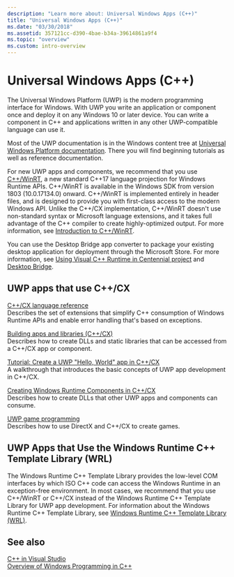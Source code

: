 ```yaml
---
description: "Learn more about: Universal Windows Apps (C++)"
title: "Universal Windows Apps (C++)"
ms.date: "03/30/2018"
ms.assetid: 357121cc-d390-4bae-b34a-39614861a9f4
ms.topic: "overview"
ms.custom: intro-overview
---
```

# Universal Windows Apps (C++)

The Universal Windows Platform (UWP) is the modern programming interface for Windows. With UWP you write an application or component once and deploy it on any Windows 10 or later device. You can write a component in C++ and applications written in any other UWP-compatible language can use it.

Most of the UWP documentation is in the Windows content tree at [Universal Windows Platform documentation](/windows/uwp/). There you will find beginning tutorials as well as reference documentation.

For new UWP apps and components, we recommend that you use [C++/WinRT](/windows/uwp/cpp-and-winrt-apis/), a new standard C++17 language projection for Windows Runtime APIs. C++/WinRT is available in the Windows SDK from version 1803 (10.0.17134.0) onward. C++/WinRT is implemented entirely in header files, and is designed to provide you with first-class access to the modern Windows API. Unlike the C++/CX implementation, C++/WinRT doesn't use non-standard syntax or Microsoft language extensions, and it takes full advantage of the C++ compiler to create highly-optimized output. For more information, see [Introduction to C++/WinRT](/windows/uwp/cpp-and-winrt-apis/intro-to-using-cpp-with-winrt).

You can use the Desktop Bridge app converter to package your existing desktop application for deployment through the Microsoft Store. For more information, see [Using Visual C++ Runtime in Centennial project](https://devblogs.microsoft.com/cppblog/using-visual-c-runtime-in-centennial-project/) and [Desktop Bridge](/windows/uwp/porting/desktop-to-uwp-root).

## UWP apps that use C++/CX

[C++/CX language reference](visual-c-language-reference-c-cx.md)\
Describes the set of extensions that simplify C++ consumption of Windows Runtime APIs and enable error handling that's based on exceptions.

[Building apps and libraries (C++/CX)](building-apps-and-libraries-c-cx.md)\
Describes how to create DLLs and static libraries that can be accessed from a C++/CX app or component.

[Tutorial: Create a UWP "Hello, World" app in C++/CX](/windows/uwp/get-started/create-a-basic-windows-10-app-in-cpp)\
A walkthrough that introduces the basic concepts of UWP app development in C++/CX.

[Creating Windows Runtime Components in C++/CX](/windows/uwp/winrt-components/creating-windows-runtime-components-in-cpp)\
Describes how to create DLLs that other UWP apps and components can consume.

[UWP game programming](/windows/uwp/gaming/)\
Describes how to use DirectX and C++/CX to create games.

## UWP Apps that Use the Windows Runtime C++ Template Library (WRL)

The Windows Runtime C++ Template Library provides the low-level COM interfaces by which ISO C++ code can access the Windows Runtime in an exception-free environment. In most cases, we recommend that you use C++/WinRT or C++/CX instead of the Windows Runtime C++ Template Library for UWP app development. For information about the Windows Runtime C++ Template Library, see [Windows Runtime C++ Template Library (WRL)](wrl/windows-runtime-cpp-template-library-wrl.md).

## See also

[C++ in Visual Studio](../overview/visual-cpp-in-visual-studio.md)<br/>
[Overview of Windows Programming in C++](../windows/overview-of-windows-programming-in-cpp.md)<br/>
